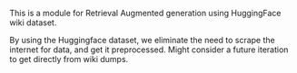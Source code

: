 This is a module for Retrieval Augmented generation using HuggingFace wiki dataset.

By using the Huggingface dataset, we eliminate the need to scrape the internet for data, 
and get it preprocessed. Might consider a future iteration to get directly from wiki dumps.